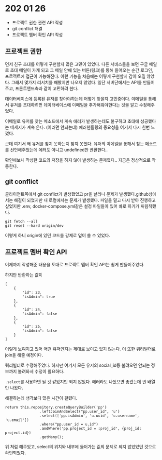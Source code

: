 # 202 01 26
* 프로젝트 권한 관련 API 작성
* git conflict 해결
* 프로젝트 멤버 확인 API 작성

## 프로젝트 권한

먼저 친구 초대를 어떻게 구현할지 많은 고민이 있었다. 다른 서비스들을 보면 구글 메일로 초대 메일이 가게 되고 그 메일 안에 있는 버튼(링크)를 통해 들어오는 순간 로그인, 프로젝트에 접근이 가능해진다. 이런 기능을 처음에는 어떻게 구현할지 감이 오질 않았다. 그래서 몇가지 리서치를 해봤지만 나오지 않았다. 일단 서버단에서는 API를 만들어주고, 프론트앤드측과 같이 고민하려 한다. 

데이터베이스에 등록된 유저를 찾아야하는데 어떻게 찾을지 고민중이다. 이메일을 통해서 유저를 초대하려면 데이터베이스에 이메일을 추가해줘야한다는 것을 알고 수정해주었다. 

이메일로 유저를 찾는 메소드에서 계속 에러가 발생하는데도 불구하고 초대에 성공했다는 메세지가 계속 온다. (이러면 안되는데) 에러핸들링의 중요성을 여기서 다시 한번 느꼈다.

근데 여기서 왜 유저를 찾지 못하는지 찾지 못했다. 유저의 이메일을 통해서 찾는 메소드를 선언해주었는데 에러도 아니고 undefined만 반환한다.. 

확인해보니 작성한 코드의 저장을 하지 않아 발생하는 문제였다.. 지금은 정상적으로 작동한다.

## git conflict

클라이언트쪽에서 git conflict가 발생했었고 pr을 날리니 문제가 발생했다.github상에서는 해결이 되었지만 내 로컬에서는 문제가 발생했다. 파일을 밀고 다시 받아 진행하고 싶었지만 .env, docker-compose.yml같은 설정 파일들이 있어 바로 하기가 꺼림칙했다. 
```
git fetch --all
git reset --hard origin/dev
```
이렇게 하니 origin에 있던 코드를 강제로 덮어 쓸 수 있었다. 

## 프로젝트 멤버 확인 API
이제까지 작성해준 내용을 토대로 프로젝트 멤버 확인 API는 쉽게 만들어주었다. 

하지만 반환하는 값이 
```
[
    {
        "id": 23,
        "isAdmin": true
    },
    {
        "id": 24,
        "isAdmin": false
    },
    {
        "id": 25,
        "isAdmin": false
    }
]
```
이렇게 보여지고 있어 어떤 유저인지는 제대로 보이고 있지 않는다. 이 또한 쿼리빌더로 join을 해줄 예정이다.

쿼리빌더로 수정해주었다. 하지만 여기서 모든 유저의 social_id등 불려오면 안되는 정보까지 불려와서 수정이 필요하다.

`.select`를 사용하면 될 것 같았지만 되지 않았다. 에러라도 나왔으면 좋겠는데 빈 배열만 나왔다.

해결하는데 생각보다 많은 시간이 걸렸다. 
```
return this.repository.createQueryBuilder('pp')
				.leftJoinAndSelect("pp.user_id", 'u')
				.select(['pp.isAdmin', 'u.uuid', 'u.username', 'u.email'])
				.where("pp.user_id = u.id")
				.andWhere('pp.project_id = :proj_id', {proj_id: project.id})
				.getMany();

```
위 처럼 해주었고, select의 위치와 내부에 들어가는 겂의 문제로 되지 않았었던 것으로 확인되었다.